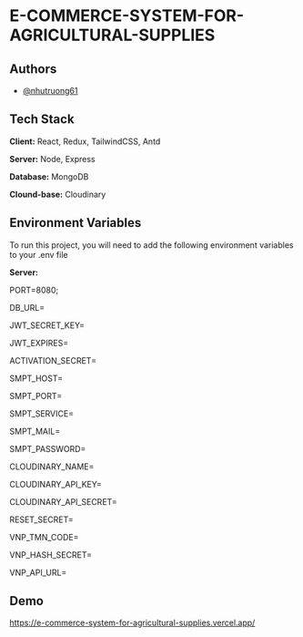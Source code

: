 
# E-COMMERCE-SYSTEM-FOR-AGRICULTURAL-SUPPLIES


## Authors

- [@nhutruong61]([https://www.github.com/thuanphatt](https://github.com/Nhuttruong61))


## Tech Stack

**Client:** React, Redux, TailwindCSS, Antd

**Server:** Node, Express

**Database:** MongoDB

**Clound-base:** Cloudinary


## Environment Variables

To run this project, you will need to add the following environment variables to your .env file

**Server:**

PORT=8080;

DB_URL=

JWT_SECRET_KEY=

JWT_EXPIRES=

ACTIVATION_SECRET=

SMPT_HOST=

SMPT_PORT=

SMPT_SERVICE=

SMPT_MAIL=

SMPT_PASSWORD=

CLOUDINARY_NAME=

CLOUDINARY_API_KEY=

CLOUDINARY_API_SECRET=

RESET_SECRET=

VNP_TMN_CODE=

VNP_HASH_SECRET=

VNP_API_URL=

## Demo

https://e-commerce-system-for-agricultural-supplies.vercel.app/
